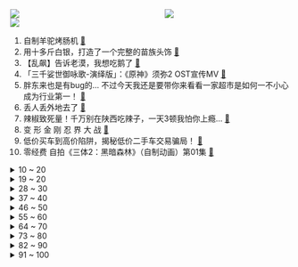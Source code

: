 <div >
	<a style="float:left;width:55%;" href = "https://github.com/anuraghazra/github-readme-stats">
	 <img src = "https://github-readme-stats.vercel.app/api?username=iuuuuuaena&theme=buefy&show_icons=true"/>
	</a>
	<a  style="float:right;width:45%" href = "https://github.com/anuraghazra/github-readme-stats">
	 <img  src="https://github-readme-stats.vercel.app/api/top-langs/?username=anuraghazra&layout=compact"/>
	</a>
	</div>

[![](https://img.shields.io/badge/jxd-@jxdgogogo.xyz-yellowgreen.svg)](https://www.jxdgogogo.xyz)<br>
1. 自制羊驼烤肠机 [:link:](//www.bilibili.com/video/BV16k4y1e7w3) <br>
2. 用十多斤白银，打造了一个完整的苗族头饰 [:link:](//www.bilibili.com/video/BV16c411n75c) <br>
3. 【乱飙】告诉老漠，我想吃鹅了 [:link:](//www.bilibili.com/video/BV1uM4y1y7UP) <br>
4. 「三千娑世御咏歌-演绎版」：《原神》须弥2 OST宣传MV [:link:](//www.bilibili.com/video/BV1Xh4y1H72Q) <br>
5. 胖东来也是有bug的… 不过今天我还是要带你来看看一家超市是如何一不小心成为行业第一！ [:link:](//www.bilibili.com/video/BV17L411e7pY) <br>
6. 丢人丢外地去了 [:link:](//www.bilibili.com/video/BV1gT411p7ep) <br>
7. 辣椒致死量！千万别在陕西吃辣子，一天3顿我怕你上瘾… [:link:](//www.bilibili.com/video/BV1pc411H7Wk) <br>
8. 变 形 金 刚 忍 界 大 战 [:link:](//www.bilibili.com/video/BV1zk4y1e7YD) <br>
9. 低价买车到高价陷阱，揭秘低价二手车交易骗局！ [:link:](//www.bilibili.com/video/BV1nc411H7DN) <br>
10. 零经费 自拍《三体2：黑暗森林》（自制动画）第01集 [:link:](//www.bilibili.com/video/BV1ss4y127gi) <br>
<details>
<summary>10 ~ 20</summary>

11. 《崩坏：星穹铁道》星穹研习会01期——「走出家园」 [:link:](//www.bilibili.com/video/BV1as4y127qn) <br>
12. 【鱼肉肉】一只野生姬小满･֊･ [:link:](//www.bilibili.com/video/BV1Pm4y127vM) <br>
13. 挑战150秒一个引体向上（原声版） [:link:](//www.bilibili.com/video/BV1GM411L7vM) <br>
14. 修女半夜逛酒吧？突破自身局限才能获得新生！ [:link:](//www.bilibili.com/video/BV1LP411S73t) <br>
15. 【原神】魈同人角色PV——⌈望舒逸话⌋ [:link:](//www.bilibili.com/video/BV1Nm4y1U7n5) <br>
16. 叔叔阿姨们好啊 以后请多多关照啦~ [:link:](//www.bilibili.com/video/BV19a4y1A7bu) <br>
17. 极限烧脑！谁在说谎？八位路人中谁是真的电竞选手？ [:link:](//www.bilibili.com/video/BV1Kh411E7MB) <br>
18. 这是一道成本只需要4块的拌饭？ [:link:](//www.bilibili.com/video/BV1Jc411n7qj) <br>
19. 友好又搞怪的生活小技巧 [:link:](//www.bilibili.com/video/BV1ov4y177Yj) <br>
</details>
<details>
<summary>19 ~ 20</summary>

20. “当各省风景都有了BGM” [:link:](//www.bilibili.com/video/BV1pc411n7yp) <br>
21. 放眼望去，全是瑕疵！吐槽《长空之王》【鉴定军事热门军事43.5】 [:link:](//www.bilibili.com/video/BV1uh411E7uF) <br>
22. B站到底应该如何逆天改命？做了四年UP主的一些感想。 [:link:](//www.bilibili.com/video/BV1XN411w7ro) <br>
23. 好爱算命 韩国人在奋斗和摆烂间选择了“玄学” [:link:](//www.bilibili.com/video/BV1UV4y1Z7Hg) <br>
24. 孔 明 走 单 骑 [:link:](//www.bilibili.com/video/BV1do4y1872k) <br>
25. [原神HoYoFair动画短片] 誓使的万神殿：赛诺vs阿努比斯和埃及诸神！ [:link:](//www.bilibili.com/video/BV1aP411S7a2) <br>
26. 卡尔：“他们的技能，我都有！”【献给LOL和王者玩家的DOTA2教学】 [:link:](//www.bilibili.com/video/BV1U24y1F7wD) <br>
27. 【崩坏学园2】新生篇完结曲——「起始之终」/ やなぎなぎ [:link:](//www.bilibili.com/video/BV1fT411W7V4) <br>
28. 和好朋友的对象聊天有多尴尬 [:link:](//www.bilibili.com/video/BV1tL411v7tv) <br>
</details>
<details>
<summary>28 ~ 30</summary>

29. 小伙没钱去淄博吃烧烤，在家自制，没想到竟超好吃 [:link:](//www.bilibili.com/video/BV1yc411n7Au) <br>
30. 这也太不合理了吧 [:link:](//www.bilibili.com/video/BV1TV4y1f7S8) <br>
31. 151度的酒真的可以喝吗？喝完全身火辣辣的！ [:link:](//www.bilibili.com/video/BV17V4y1f7Up) <br>
32. 模仿一下不同国家剧中人如何吃饭？该说不说，国产剧真的有真实住了吧？ [:link:](//www.bilibili.com/video/BV1wo4y1j7uZ) <br>
33. 球2前33分钟究竟埋藏了多少细节？《流浪地球2》全片解析02 [:link:](//www.bilibili.com/video/BV1Ls4y1A79e) <br>
34. 花3000元用时3小时吃了21道菜是什么样的体验【凭啥这么贵ep58- La Scène Ronde 之舞 by 山蒙】 [:link:](//www.bilibili.com/video/BV17o4y1j74i) <br>
35. 大爷：强的不是我，而是我的八十岁！ [:link:](//www.bilibili.com/video/BV1T24y1c7Cw) <br>
36. 骑行两年多，我变成了涵洞仙人和野炊大师，骑行只是生活无关诗与远方！ [:link:](//www.bilibili.com/video/BV1Cs4y1P7RW) <br>
37. SEVENTEEN 10th Mini Album 'FML' Highlight Medley [:link:](//www.bilibili.com/video/BV1EL411v7rw) <br>
</details>
<details>
<summary>37 ~ 40</summary>

38. 刘关张偷玉米事件正版大结局曝光，皇叔亲自售后 [:link:](//www.bilibili.com/video/BV1So4y187fz) <br>
39. 快来看电影！ [:link:](//www.bilibili.com/video/BV1ao4y1h7Av) <br>
40. 《只因你太美》BBOX+吉他 [:link:](//www.bilibili.com/video/BV1gs4y1A7Fs) <br>
41. 国外极端动保破坏熊猫外交，跟风者明知是谣言仍在传播 [:link:](//www.bilibili.com/video/BV1Us4y1w78w) <br>
42. 被导演放弃的故事，疯狂动物城另类版本，很致郁！ [:link:](//www.bilibili.com/video/BV1MV4y1f7qN) <br>
43. 后续来了家人们！！ [:link:](//www.bilibili.com/video/BV1Wg4y1M7YB) <br>
44. 就你**叫Happy猫啊？ [:link:](//www.bilibili.com/video/BV1uV4y1o7EB) <br>
45. 再见了儿子，爸爸妈妈去香港受苦了呜呜呜 [:link:](//www.bilibili.com/video/BV1AL411v79p) <br>
46. 反猫德联盟重创猫德学院 [:link:](//www.bilibili.com/video/BV1FT411p79F) <br>
</details>
<details>
<summary>46 ~ 50</summary>

47. 去泼水节装备不能太好，会被人当BOSS打！ [:link:](//www.bilibili.com/video/BV1io4y187Yj) <br>
48. 很久没拍变装了，拍一个吧 [:link:](//www.bilibili.com/video/BV1So4y1L7wB) <br>
49. 内存暗战：被国外巨头垄断卖高价的内存，为何一夜暴跌？ [:link:](//www.bilibili.com/video/BV1ga4y1K7ci) <br>
50. 【真人CF】武侠剧都不敢这么拍！机枪少女大战生化终结者！ [:link:](//www.bilibili.com/video/BV1no4y1E71p) <br>
51. 2023年TF家族《登陆计划》系列演唱会——蝴蝶效应【演唱会全程回顾】（下半场） [:link:](//www.bilibili.com/video/BV1qg4y1T7oY) <br>
52. 花千万买豪车不让进展台！劳斯莱斯车主被销售看不起.... [:link:](//www.bilibili.com/video/BV1ac411H72k) <br>
53. 【家有神兽】三战第三集预告：歼20双座版与无人僚机登场 [:link:](//www.bilibili.com/video/BV1pg4y1M77o) <br>
54. 吃饭不排队景点不挤人才是我想要的 [:link:](//www.bilibili.com/video/BV1RX4y1z7c1) <br>
55. 当势利亲戚知道你开了间饭馆 [:link:](//www.bilibili.com/video/BV1224y1F7Ly) <br>
</details>
<details>
<summary>55 ~ 60</summary>

56. 挑战！吃地球上最毒的鱼 [:link:](//www.bilibili.com/video/BV1w24y1c7bP) <br>
57. 这一次摇到了撒哈拉！ [:link:](//www.bilibili.com/video/BV1X24y1F7si) <br>
58. 偶像 翻唱(アイドル) [:link:](//www.bilibili.com/video/BV1QX4y1z7TM) <br>
59. 朴实无华淄博烧烤 [:link:](//www.bilibili.com/video/BV1Ph4y1s7gH) <br>
60. 北京到沈阳800公里9小时45分钟，回家了，这次家人都被蒙在鼓里 [:link:](//www.bilibili.com/video/BV1dh4y1H7uK) <br>
61. 假如群聊实体化！ [:link:](//www.bilibili.com/video/BV1eh411u78J) <br>
62. 为了帮演员入戏，导演都能想出什么损招？【好莱坞整活大师02】 [:link:](//www.bilibili.com/video/BV1wm4y1U7T7) <br>
63. 我杨戬玩的就是极限！ [:link:](//www.bilibili.com/video/BV1HL411e7eu) <br>
64. 按照观众描述画美少女4.0 [:link:](//www.bilibili.com/video/BV1gm4y127ko) <br>
</details>
<details>
<summary>64 ~ 70</summary>

65. 多大的人了必须分开睡 [:link:](//www.bilibili.com/video/BV1ig4y1T7CJ) <br>
66. 她送你新鞋你把她踹兜里，我送你帝骑2.0你把我踹沟里。 [:link:](//www.bilibili.com/video/BV17v4y1n7up) <br>
67. 破釜沉舟|| 项羽的军事才能是吹出来的还是真的？ [:link:](//www.bilibili.com/video/BV1KX4y1676s) <br>
68. 家里唯一会做饭的人出远门是什么体验 [:link:](//www.bilibili.com/video/BV1g24y1c7pj) <br>
69. “熊大这个时候该有多绝望” [:link:](//www.bilibili.com/video/BV1VL411e7T1) <br>
70. 6年不发歌，发歌就拿下“格莱美”的女人，欧美乐坛天后不是吹的 [:link:](//www.bilibili.com/video/BV1pV4y1Z77T) <br>
71. 美团＆饿了么live金曲《Monica》 [:link:](//www.bilibili.com/video/BV1hL411e7sK) <br>
72. 可以学习一下《大刀进行曲》 [:link:](//www.bilibili.com/video/BV13v4y1E74H) <br>
73. 这就是钢化膜烤鸡吗？一整只抱着啃太过瘾了！ [:link:](//www.bilibili.com/video/BV1fX4y1z7CE) <br>
</details>
<details>
<summary>73 ~ 80</summary>

74. 漂泊超哥初探秘，漂泊传企划世界观概念PV首曝！ [:link:](//www.bilibili.com/video/BV1Mc411H7zP) <br>
75. 做游戏别学米哈游！什么都学只会害了你！ [:link:](//www.bilibili.com/video/BV1hX4y1z7rJ) <br>
76. 大金毛第一个见到小奶猫 [:link:](//www.bilibili.com/video/BV17c411n72a) <br>
77. 成全你，我的最强恋爱脑 [:link:](//www.bilibili.com/video/BV1bh4y1W7nK) <br>
78. 许久未见……甚是想念 [:link:](//www.bilibili.com/video/BV1vh4y1W7My) <br>
79. 拖孩儿，全款拿下 [:link:](//www.bilibili.com/video/BV1Cs4y1R78j) <br>
80. 社牛孕妇plus | 当一群孕妇穿上中年男装 [:link:](//www.bilibili.com/video/BV1ms4y1R7Fv) <br>
81. 琴女为什么是捆绑状态，灵能特工系列皮肤到底讲了个什么故事 [:link:](//www.bilibili.com/video/BV11o4y187BJ) <br>
82. 垃 圾 分 类 [:link:](//www.bilibili.com/video/BV15m4y127ye) <br>
</details>
<details>
<summary>82 ~ 90</summary>

83. ❤不是因为鸡寞才想你❤ [:link:](//www.bilibili.com/video/BV1SP411U76S) <br>
84. 冠军女教练教你如何打出拳的穿透力 [:link:](//www.bilibili.com/video/BV1Ko4y1h7Pm) <br>
85. 【AI绘画】Stable Diffusion整合包v4发布！全新加速 解压即用 防爆显存 三分钟入门AI绘画 ☆可更新 ☆训练 ☆汉化 [:link:](//www.bilibili.com/video/BV1iM4y1y7oA) <br>
86. 短视频点赞100W+的“冻冻零食特产”！真能巨巨巨爽到飞起？？？ [:link:](//www.bilibili.com/video/BV1Us4y1P7E6) <br>
87. 苏州98元拉面挑战，任选爆辣或肉片，15分钟吃完免单再送一份火锅 [:link:](//www.bilibili.com/video/BV1Ds4y1P7GQ) <br>
88. 重铸四月番荣光！我辈义不容辞！2023年四月番开播吐槽 [:link:](//www.bilibili.com/video/BV1og4y1T7VR) <br>
89. 【阿斗】一部让人拍案叫绝的悬疑片，最后1分钟的反转，颠覆了所有人的猜想！《玩命记忆》 [:link:](//www.bilibili.com/video/BV1wL411v7D9) <br>
90. 下个学校想看哪个？？？ [:link:](//www.bilibili.com/video/BV1fo4y187UA) <br>
91. 断了兄弟的桃花运会如何? [:link:](//www.bilibili.com/video/BV1HX4y167sU) <br>
</details>
<details>
<summary>91 ~ 100</summary>

92. 你要欺负导师？ [:link:](//www.bilibili.com/video/BV1yh4y1H7Ax) <br>
93. 什么东西不能加，就往里头加什么！ [:link:](//www.bilibili.com/video/BV1JV4y1f7xZ) <br>
94. 保重身体！今年最激烈冷热转换将至，冷空调要开大棉袄也要备 [:link:](//www.bilibili.com/video/BV1Jv4y1n74E) <br>
95. 【不限次数】免费无套路ChatGPT，任何人都可永久使用！！！ [:link:](//www.bilibili.com/video/BV1es4y127eS) <br>
96. 快快快！ [:link:](//www.bilibili.com/video/BV1U54y1F7Sc) <br>
97. 关羽终极马抖术 新赛季轮盘增强 [:link:](//www.bilibili.com/video/BV1Yk4y1e74x) <br>
98. 一加 Ace2 x 原神｜神秘佳肴出锅 [:link:](//www.bilibili.com/video/BV1624y1F7NC) <br>
99. 数名外籍女子热衷晒中国游成功引起警方注意 [:link:](//www.bilibili.com/video/BV1ho4y1h7gE) <br>
100. 胖东来这样开榴莲、开到顾客满意为止 [:link:](//www.bilibili.com/video/BV1HX4y1676m) <br>
</details>
